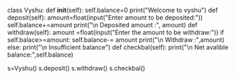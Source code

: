 class Vyshu:
    def __init__(self):
        self.balance=0
        print("Welcome to vyshu")
    def deposit(self):
        amount=float(input("Enter amount to be deposited:"))
        self.balance+=amount
        print("\n Deposited amount :", amount)
    def withdraw(self):
        amount =float(input("Enter the amount to be withdraw:"))
        if self.balace>=amount:
            self.balance-= amount
            print("\n Withdraw :",amount)
        else:
            print("\n Insufficient balance")
    def checkbal(self):
        print("\n Net avalible balance:",self.balance)
        
        
s=Vyshu()
s.deposit()
s.withdraw()
s.checkbal()
